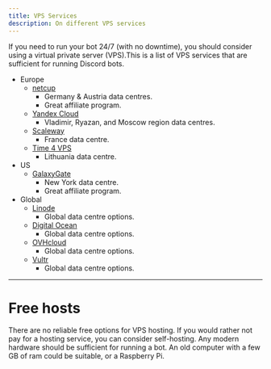 ```yaml
---
title: VPS Services
description: On different VPS services
---
```


If you need to run your bot 24/7 (with no downtime), you should consider using a virtual private server (VPS).This is a list of VPS services that are sufficient for running Discord bots.

* Europe
    * [netcup](https://www.netcup.eu/)
        * Germany & Austria data centres.
        * Great affiliate program.
    * [Yandex Cloud](https://cloud.yandex.ru/)
        * Vladimir, Ryazan, and Moscow region data centres.
    * [Scaleway](https://www.scaleway.com/)
        * France data centre.
    * [Time 4 VPS](https://www.time4vps.eu/)
        * Lithuania data centre.
* US
    * [GalaxyGate](https://galaxygate.net/)
        * New York data centre.
        * Great affiliate program.
* Global
    * [Linode](https://www.linode.com/)
        * Global data centre options.
    * [Digital Ocean](https://www.digitalocean.com/)
        * Global data centre options.
    * [OVHcloud](https://www.ovhcloud.com/)
        * Global data centre options.
    * [Vultr](https://www.vultr.com/)
        * Global data centre options.

---
# Free hosts
There are no reliable free options for VPS hosting. If you would rather not pay for a hosting service, you can consider self-hosting.
Any modern hardware should be sufficient for running a bot. An old computer with a few GB of ram could be suitable, or a Raspberry Pi.
